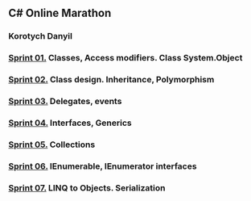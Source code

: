 ## C# Online Marathon
### Korotych Danyil

### [**Sprint 01.**](https://github.com/dankor1498/csharp-online-marathon/blob/master/Sprint01/Tasks.md) Classes, Access modifiers. Class System.Object

### [**Sprint 02.**](https://github.com/dankor1498/csharp-online-marathon/blob/master/Sprint02/Tasks.md) Class design. Inheritance, Polymorphism

### [**Sprint 03.**](https://github.com/dankor1498/csharp-online-marathon/blob/master/Sprint03/Tasks.md) Delegates, events

### [**Sprint 04.**](https://github.com/dankor1498/csharp-online-marathon/blob/master/Sprint04/Tasks.md) Interfaces, Generics

### [**Sprint 05.**](https://github.com/dankor1498/csharp-online-marathon/blob/master/Sprint05/Tasks.md) Collections

### [**Sprint 06.**](https://github.com/dankor1498/csharp-online-marathon/blob/master/Sprint06/Tasks.md) IEnumerable, IEnumerator interfaces

### [**Sprint 07.**](https://github.com/dankor1498/csharp-online-marathon/blob/master/Sprint07/Tasks.md) LINQ to Objects. Serialization
